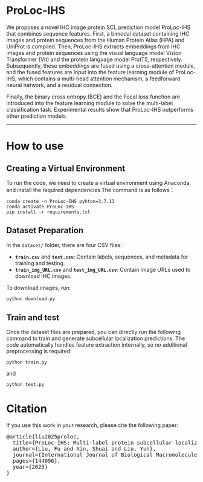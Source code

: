 # ProLoc-IHS
We proposes a novel IHC image protein SCL prediction model ProLoc-IHS that combines sequence features. First, a bimodal dataset containing IHC images and protein sequences from the Human Protein Atlas (HPA) and UniProt is compiled. Then, ProLoc-IHS extracts embeddings from IHC images and protein sequences using the visual language model Vision Transformer (Vit) and the protein language model ProtT5, respectively. Subsequently, these embeddings are fused using a cross-attention module, and the fused features are input into the feature learning module of ProLoc-IHS, which contains a multi-head attention mechanism, a feedforward neural network, and a residual connection. 

Finally, the binary cross entropy (BCE) and the Focal loss function are introduced into the feature learning module to solve the multi-label classification task. Experimental results show that ProLoc-IHS outperforms other prediction models.

---
# How to use
## Creating a Virtual Environment
To run the code, we need to create a virtual environment using Anaconda, and install the required dependencies.The command is as follows：
```
conda create -n ProLoc-IHS pyhton=3.7.13
conda activate ProLoc-IHS
pip install -r requirements.txt
```

## Dataset Preparation

In the `dataset/` folder, there are four CSV files:

- **`train.csv`** and **`test.csv`**: Contain labels, sequences, and metadata for training and testing.
- **`train_img_URL.csv`** and **`test_img_URL.csv`**: Contain image URLs used to download IHC images.

To download images, run:
```bash
python download.py
```

## Train and test
Once the dataset files are prepared, you can directly run the following command to train and generate subcellular localization predictions. The code automatically handles feature extraction internally, so no additional preprocessing is required:
```
python train.py
```
and
```
python test.py
```

# Citation
If you use this work in your research, please cite the following paper:

<pre>
@article{liu2025proloc,
  title={ProLoc-IHS: Multi-label protein subcellular localization based on immunohistochemical images and sequence information},
  author={Liu, Fu and Xin, Shuai and Liu, Yun},
  journal={International Journal of Biological Macromolecules},
  pages={144096},
  year={2025}
}
</pre>

